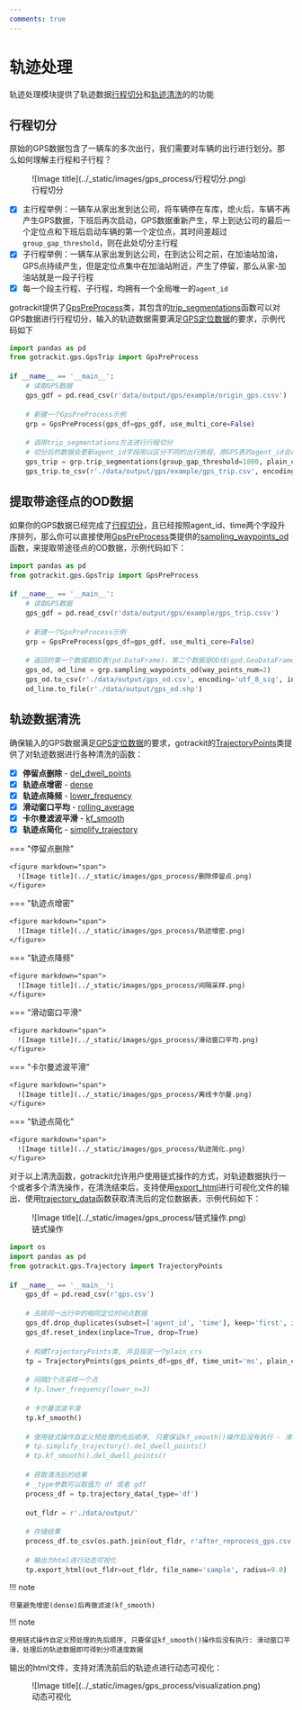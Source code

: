 ```yaml
---
comments: true
---
```



# 轨迹处理

[行程切分]: #trip_segmentations
[轨迹清洗]: #gps_clean
[GPS定位数据]: ./数据要求.md#gps
[GpsPreProcess]: ../Func&API/GpsPreProcess.md#init
[trip_segmentations]: ../Func&API/GpsPreProcess.md#trip_segmentations
[sampling_waypoints_od]: ../Func&API/GpsPreProcess.md#sampling_waypoints_od
[TrajectoryPoints]: ../Func&API/Trajectory.md#init
[dense]: ../Func&API/Trajectory.md#dense
[lower_frequency]: ../Func&API/Trajectory.md#lower_frequency
[kf_smooth]: ../Func&API/Trajectory.md#kf_smooth
[rolling_average]: ../Func&API/Trajectory.md#rolling_average
[del_dwell_points]: ../Func&API/Trajectory.md#del_dwell_points
[simplify_trajectory]: ../Func&API/Trajectory.md#simplify_trajectory
[trajectory_data]: ../Func&API/Trajectory.md#trajectory_data
[export_html]: ../Func&API/Trajectory.md#export_html

轨迹处理模块提供了轨迹数据[行程切分]和[轨迹清洗]的的功能

## 行程切分
<a id="trip_segmentations"></a>

原始的GPS数据包含了一辆车的多次出行，我们需要对车辆的出行进行划分。那么如何理解主行程和子行程？

<figure markdown="span">
  ![Image title](../_static/images/gps_process/行程切分.png)
  <figcaption>行程切分</figcaption>
</figure>

- [x] 主行程举例：一辆车从家出发到达公司，将车辆停在车库，熄火后，车辆不再产生GPS数据，下班后再次启动，GPS数据重新产生，早上到达公司的最后一个定位点和下班后启动车辆的第一个定位点，其时间差超过`group_gap_threshold`，则在此处切分主行程
- [x] 子行程举例：一辆车从家出发到达公司，在到达公司之前，在加油站加油，GPS点持续产生，但是定位点集中在加油站附近，产生了停留，那么从家-加油站就是一段子行程
- [x] 每一个段主行程、子行程，均拥有一个全局唯一的`agent_id`

gotrackit提供了[GpsPreProcess]类，其包含的[trip_segmentations]函数可以对GPS数据进行行程切分，输入的轨迹数据需要满足[GPS定位数据]的要求，示例代码如下

```python
import pandas as pd
from gotrackit.gps.GpsTrip import GpsPreProcess

if __name__ == '__main__':
    # 读取GPS数据
    gps_gdf = pd.read_csv(r'data/output/gps/example/origin_gps.cssv')

    # 新建一个GpsPreProcess示例
    grp = GpsPreProcess(gps_df=gps_gdf, use_multi_core=False)

    # 调用trip_segmentations方法进行行程切分
    # 切分后的数据会更新agent_id字段用以区分不同的出行旅程，原GPS表的agent_id会存储在origin_agent_id字段中
    gps_trip = grp.trip_segmentations(group_gap_threshold=1800, plain_crs='EPSG:32650', min_distance_threshold=10.0)
    gps_trip.to_csv(r'./data/output/gps/example/gps_trip.csv', encoding='utf_8_sig', index=False)
```

## 提取带途径点的OD数据

如果你的GPS数据已经完成了[行程切分]，且已经按照agent_id、time两个字段升序排列，那么你可以直接使用[GpsPreProcess]类提供的[sampling_waypoints_od]函数，来提取带途径点的OD数据，示例代码如下：

```python
import pandas as pd
from gotrackit.gps.GpsTrip import GpsPreProcess

if __name__ == '__main__':
    # 读取GPS数据
    gps_gdf = pd.read_csv(r'data/output/gps/example/gps_trip.cssv')

    # 新建一个GpsPreProcess示例
    grp = GpsPreProcess(gps_df=gps_gdf, use_multi_core=False)

    # 返回的第一个数据是OD表(pd.DataFrame)，第二个数据是OD线(gpd.GeoDataFrame)
    gps_od, od_line = grp.sampling_waypoints_od(way_points_num=2)
    gps_od.to_csv(r'./data/output/gps_od.csv', encoding='utf_8_sig', index=False)
    od_line.to_file(r'./data/output/gps_od.shp')
```

## 轨迹数据清洗
<a id="gps_clean"></a>
确保输入的GPS数据满足[GPS定位数据]的要求，gotrackit的[TrajectoryPoints]类提供了对轨迹数据进行各种清洗的函数：

- [x] **停留点删除** - [del_dwell_points]
- [x] **轨迹点增密** - [dense]
- [x] **轨迹点降频** - [lower_frequency]
- [x] **滑动窗口平均** - [rolling_average]
- [x] **卡尔曼滤波平滑** - [kf_smooth]
- [x] **轨迹点简化** - [simplify_trajectory]

=== "停留点删除"
    
    <figure markdown="span">
      ![Image title](../_static/images/gps_process/删除停留点.png)
    </figure>

=== "轨迹点增密"
    
    <figure markdown="span">
      ![Image title](../_static/images/gps_process/轨迹增密.png)
    </figure>

=== "轨迹点降频"
    
    <figure markdown="span">
      ![Image title](../_static/images/gps_process/间隔采样.png)
    </figure>

=== "滑动窗口平滑"
    
    <figure markdown="span">
      ![Image title](../_static/images/gps_process/滑动窗口平均.png)
    </figure>

=== "卡尔曼滤波平滑"
    
    <figure markdown="span">
      ![Image title](../_static/images/gps_process/离线卡尔曼.png)
    </figure>

=== "轨迹点简化"
    
    <figure markdown="span">
      ![Image title](../_static/images/gps_process/轨迹简化.png)
    </figure>


对于以上清洗函数，gotrackit允许用户使用链式操作的方式，对轨迹数据执行一个或者多个清洗操作，在清洗结束后，支持使用[export_html]进行可视化文件的输出、使用[trajectory_data]函数获取清洗后的定位数据表，示例代码如下：

<figure markdown="span">
  ![Image title](../_static/images/gps_process/链式操作.png)
  <figcaption>链式操作</figcaption>
</figure>

```python
import os
import pandas as pd
from gotrackit.gps.Trajectory import TrajectoryPoints

if __name__ == '__main__':
    gps_df = pd.read_csv(r'gps.csv')

    # 去除同一出行中的相同定位时间点数据
    gps_df.drop_duplicates(subset=['agent_id', 'time'], keep='first', inplace=True)
    gps_df.reset_index(inplace=True, drop=True)

    # 构建TrajectoryPoints类, 并且指定一个plain_crs
    tp = TrajectoryPoints(gps_points_df=gps_df, time_unit='ms', plain_crs='EPSG:32649')

    # 间隔3个点采样一个点
    # tp.lower_frequency(lower_n=3)

    # 卡尔曼滤波平滑
    tp.kf_smooth()

    # 使用链式操作自定义预处理的先后顺序, 只要保证kf_smooth()操作后没有执行 - 滑动窗口平滑、增密，处理后的轨迹数据即可得到分项速度数据
    # tp.simplify_trajectory().del_dwell_points()
    # tp.kf_smooth().del_dwell_points()

    # 获取清洗后的结果
    # _type参数可以取值为 df 或者 gdf
    process_df = tp.trajectory_data(_type='df')

    out_fldr = r'./data/output/'

    # 存储结果
    process_df.to_csv(os.path.join(out_fldr, r'after_reprocess_gps.csv'), encoding='utf_8_sig', index=False)

    # 输出为html进行动态可视化
    tp.export_html(out_fldr=out_fldr, file_name='sample', radius=9.0)
```

!!! note

    尽量避免增密(dense)后再做滤波(kf_smooth)


!!! note

    使用链式操作自定义预处理的先后顺序, 只要保证kf_smooth()操作后没有执行: 滑动窗口平滑，处理后的轨迹数据即可得到分项速度数据


输出的html文件，支持对清洗前后的轨迹点进行动态可视化：

<figure markdown="span">
  ![Image title](../_static/images/gps_process/visualization.png)
  <figcaption>动态可视化</figcaption>
</figure>
